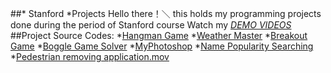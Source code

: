 ##* Stanford *Projects
Hello there！＼
this holds my programming projects done during the period of Stanford course
Watch my *[DEMO VIDEOS](W3v_bHn-Idsh-0_ROSWLwrXOzoervZId25OOzH2LX4b6FCGDfULdDg)*
##Project Source Codes:
*[Hangman Game](https://drive.google.com/file/d/1AtkL8MnjFDd_Kg6vYiNn3Lh41Ml2rjRy/view?usp=sharing)
*[Weather Master](https://drive.google.com/file/d/1llWBLXw5mLtMyvLlTxx518Q0OD4wEZ7b/view?usp=sharing)
*[Breakout Game](https://drive.google.com/file/d/1Ej5yWa62DE9ItMnI4mwxOW8IjC1IFnni/view?usp=sharing)
*[Boggle Game Solver](https://drive.google.com/file/d/1y3Mi3RNpH-a5lXaZVvDFWRkMl6iIQafA/view?usp=sharing)
*[MyPhotoshop](https://drive.google.com/file/d/15njGxR2sIMNQ4ClMTGww27taTkEDm9o7/view?usp=sharing)
*[Name Popularity Searching](https://drive.google.com/file/d/1P8nYnClraNfHXDeXxAwf59B3fniKoKIg/view?usp=sharing)
*[Pedestrian removing application.mov](https://drive.google.com/file/d/1BMOBX9Eb5QkP5gfB4GcUWVEbEOaWmAhI/view?usp=sharing)


